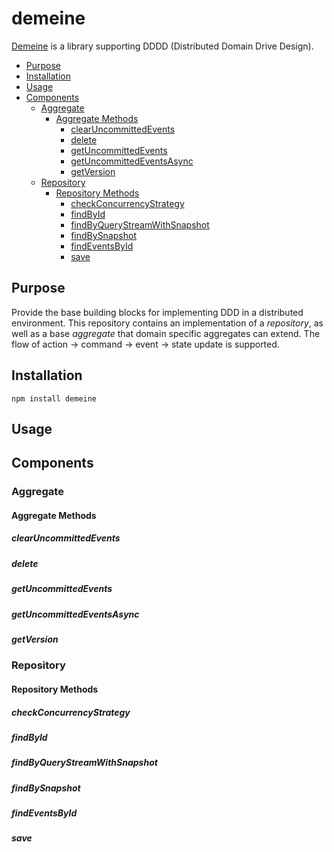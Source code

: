 demeine
=======

[Demeine](https://github.com/surikaterna/demeine) is a library supporting DDDD (Distributed Domain Drive Design).

* [Purpose](#purpose)
* [Installation](#installation)
* [Usage](#usage-example)
* [Components](#components)
    * [Aggregate](#aggregate)
        * [Aggregate Methods](#aggregate-methods)
          * [clearUncommittedEvents](#clearuncommittedevents)
          * [delete](#delete)
          * [getUncommittedEvents](#getuncommittedevents)
          * [getUncommittedEventsAsync](#getuncommittedeventsasync)
          * [getVersion](#getversion)
    * [Repository](#repository)
        * [Repository Methods](#repository-methods)
          * [checkConcurrencyStrategy](#checkconcurrencystrategy)
          * [findById](#findbyid)
          * [findByQueryStreamWithSnapshot](#findbyquerystreamwithsnapshot)
          * [findBySnapshot](#findbysnapshot)
          * [findEventsById](#findeventsbyid)
          * [save](#save)

## Purpose

Provide the base building blocks for implementing DDD in a distributed environment. This repository contains an
implementation of a _repository_, as well as a base _aggregate_ that domain specific aggregates can extend. The flow of
action → command → event → state update is supported.

## Installation

```shell
npm install demeine
```

## Usage



## Components

### Aggregate



#### Aggregate Methods



##### clearUncommittedEvents



##### delete



##### getUncommittedEvents



##### getUncommittedEventsAsync



##### getVersion



### Repository



#### Repository Methods

##### checkConcurrencyStrategy



##### findById



##### findByQueryStreamWithSnapshot



##### findBySnapshot



##### findEventsById



##### save


